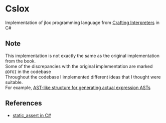 # Cslox 
Implementation of jlox programming language from [Crafting Interpreters](https://craftinginterpreters.com/) in C#
## Note 
This implementation is not exactly the same as the original implementation from the book. \
Some of the discrepancies with the original implementation are marked `@DFOI` in the codebase \
Throughout the codebase I implemented different ideas that I thought were suitable. \
For example, [AST-like structure for generating actual expression ASTs](https://github.com/sinexl/cslox/pull/1)
## References 
- [static_assert in C#](https://www.lunesu.com/archives/62-Static-assert-in-C!.html)